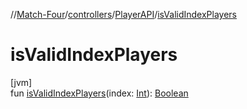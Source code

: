 //[Match-Four](../../../index.md)/[controllers](../index.md)/[PlayerAPI](index.md)/[isValidIndexPlayers](is-valid-index-players.md)

# isValidIndexPlayers

[jvm]\
fun [isValidIndexPlayers](is-valid-index-players.md)(index: [Int](https://kotlinlang.org/api/latest/jvm/stdlib/kotlin/-int/index.html)): [Boolean](https://kotlinlang.org/api/latest/jvm/stdlib/kotlin/-boolean/index.html)
